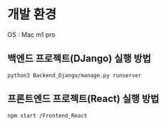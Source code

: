 # 개발 환경

OS : Mac m1 pro





## 백엔드 프로젝트(DJango) 실행 방법
```
python3 Backend_Django/manage.py runserver
```


## 프론트엔드 프로젝트(React) 실행 방법
```
npm start /Frontend_React
```


